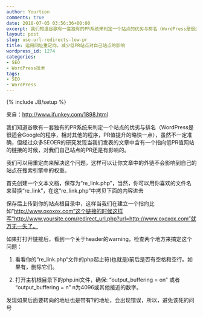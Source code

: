 ```yaml
---
author: Yourtion
comments: true
date: 2010-07-05 03:56:36+00:00
excerpt: 我们知道谷歌有一套独有的PR系统来判定一个站点的优劣与排名（WordPress是很适合Google的程序，相对其他的程序，PR值提升的略快一点），虽然不一定准确，但经过众多SEOER的研究发现当我们发表的文章中含有一个指向低PR值网站的链接的时候，对我们自己站点的PR还是有影响的。
layout: post
slug: use-url-redirects-low-pr
title: 运用网址重定向，减少低PR站点对自己站点的影响
wordpress_id: 1274
categories:
- SEO
- WordPress技术
tags:
- SEO
- WordPress
---
```

{% include JB/setup %}

来自：http://www.ifunkey.com/1898.html

我们知道谷歌有一套独有的PR系统来判定一个站点的优劣与排名（WordPress是很适合Google的程序，相对其他的程序，PR值提升的略快一点），虽然不一定准确，但经过众多SEOER的研究发现当我们发表的文章中含有一个指向低PR值网站的链接的时候，对我们自己站点的PR还是有影响的。

我们可以用重定向来解决这个问题，这样可以让你文章中的外链不会影响到自己的站点在搜索引擎中的权重。

首先创建一个文本文档，保存为“re_link.php”，当然，你可以用你喜欢的文件名来替换“re_link”，在这“re_link.php”中拷贝下面的内容进去


<blockquote><?php
// Change to the URL you want to redirect to
$R_URL=$_GET['url'];
echo $R_URL;
header(”Location: $R_URL”);
?></blockquote>


保存后上传到你的站点根目录中，这样当我们在建立一个指向比如”http://www.oxoxox.com”这个链接的时候这样写“http://www.yoursite.com/redirect_url.php?url=http://www.oxoxox.com”就万无一失了。

如果打打开链接后，看到一个关于header的warning，检查两个地方来搞定这个问题：

1. 看看你的“re_link.php“文件的php起止符(也就是)前后是否有空格和空行。如果有，删除它们。

2. 打开主机根目录下的php.ini文件，确保: “output_buffering = on” 或者 “output_buffering = n” n为4096或其他接近的数字。

发现如果后面要转向的地址也是带有?的地址，会出现错误，所以，避免该死的问号
